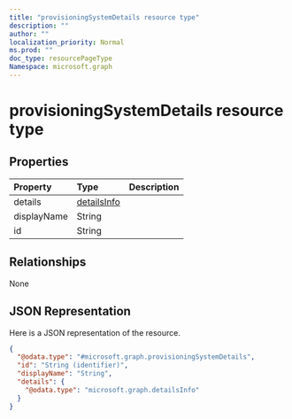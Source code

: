 ```yaml
---
title: "provisioningSystemDetails resource type"
description: ""
author: ""
localization_priority: Normal
ms.prod: ""
doc_type: resourcePageType
Namespace: microsoft.graph
---
```



# provisioningSystemDetails resource type



## Properties
|Property|Type|Description|
|:---|:---|:---|
|details|[detailsInfo](../resources/detailsInfo.md)||
|displayName|String||
|id|String||

## Relationships
None

## JSON Representation
Here is a JSON representation of the resource.
<!-- {
  "blockType": "resource",
  "@odata.type": "microsoft.graph.provisioningSystemDetails"
}
-->
``` json
{
  "@odata.type": "#microsoft.graph.provisioningSystemDetails",
  "id": "String (identifier)",
  "displayName": "String",
  "details": {
    "@odata.type": "microsoft.graph.detailsInfo"
  }
}
```

